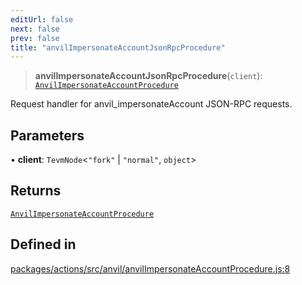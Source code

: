 ```yaml
---
editUrl: false
next: false
prev: false
title: "anvilImpersonateAccountJsonRpcProcedure"
---
```


> **anvilImpersonateAccountJsonRpcProcedure**(`client`): [`AnvilImpersonateAccountProcedure`](/reference/tevm/actions/type-aliases/anvilimpersonateaccountprocedure/)

Request handler for anvil_impersonateAccount JSON-RPC requests.

## Parameters

• **client**: `TevmNode`\<`"fork"` \| `"normal"`, `object`\>

## Returns

[`AnvilImpersonateAccountProcedure`](/reference/tevm/actions/type-aliases/anvilimpersonateaccountprocedure/)

## Defined in

[packages/actions/src/anvil/anvilImpersonateAccountProcedure.js:8](https://github.com/evmts/tevm-monorepo/blob/main/packages/actions/src/anvil/anvilImpersonateAccountProcedure.js#L8)
